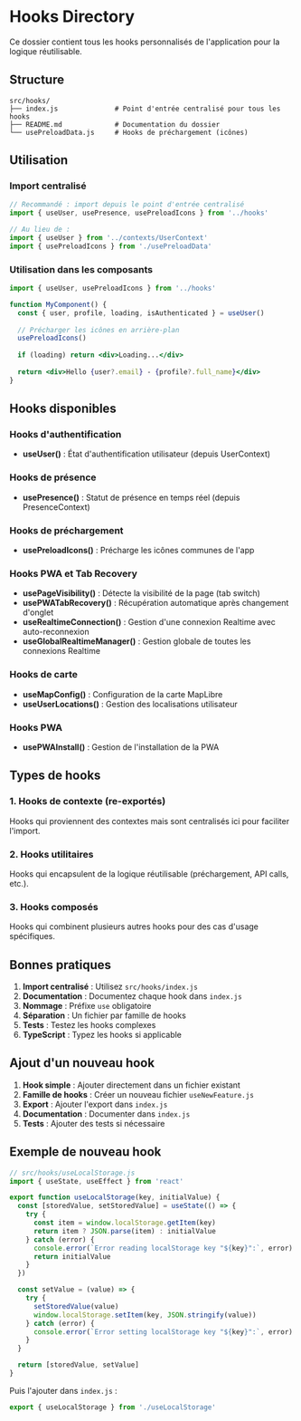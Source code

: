 # Hooks Directory

Ce dossier contient tous les hooks personnalisés de l'application pour la logique réutilisable.

## Structure

```
src/hooks/
├── index.js              # Point d'entrée centralisé pour tous les hooks
├── README.md             # Documentation du dossier
└── usePreloadData.js     # Hooks de préchargement (icônes)
```

## Utilisation

### Import centralisé
```jsx
// Recommandé : import depuis le point d'entrée centralisé
import { useUser, usePresence, usePreloadIcons } from '../hooks'

// Au lieu de :
import { useUser } from '../contexts/UserContext'
import { usePreloadIcons } from './usePreloadData'
```

### Utilisation dans les composants
```jsx
import { useUser, usePreloadIcons } from '../hooks'

function MyComponent() {
  const { user, profile, loading, isAuthenticated } = useUser()
  
  // Précharger les icônes en arrière-plan
  usePreloadIcons()
  
  if (loading) return <div>Loading...</div>
  
  return <div>Hello {user?.email} - {profile?.full_name}</div>
}
```

## Hooks disponibles

### Hooks d'authentification
- **useUser()** : État d'authentification utilisateur (depuis UserContext)

### Hooks de présence
- **usePresence()** : Statut de présence en temps réel (depuis PresenceContext)

### Hooks de préchargement
- **usePreloadIcons()** : Précharge les icônes communes de l'app

### Hooks PWA et Tab Recovery
- **usePageVisibility()** : Détecte la visibilité de la page (tab switch)
- **usePWATabRecovery()** : Récupération automatique après changement d'onglet
- **useRealtimeConnection()** : Gestion d'une connexion Realtime avec auto-reconnexion
- **useGlobalRealtimeManager()** : Gestion globale de toutes les connexions Realtime

### Hooks de carte
- **useMapConfig()** : Configuration de la carte MapLibre
- **useUserLocations()** : Gestion des localisations utilisateur

### Hooks PWA
- **usePWAInstall()** : Gestion de l'installation de la PWA

## Types de hooks

### 1. Hooks de contexte (re-exportés)
Hooks qui proviennent des contextes mais sont centralisés ici pour faciliter l'import.

### 2. Hooks utilitaires
Hooks qui encapsulent de la logique réutilisable (préchargement, API calls, etc.).

### 3. Hooks composés
Hooks qui combinent plusieurs autres hooks pour des cas d'usage spécifiques.

## Bonnes pratiques

1. **Import centralisé** : Utilisez `src/hooks/index.js`
2. **Documentation** : Documentez chaque hook dans `index.js`
3. **Nommage** : Préfixe `use` obligatoire
4. **Séparation** : Un fichier par famille de hooks
5. **Tests** : Testez les hooks complexes
6. **TypeScript** : Typez les hooks si applicable

## Ajout d'un nouveau hook

1. **Hook simple** : Ajouter directement dans un fichier existant
2. **Famille de hooks** : Créer un nouveau fichier `useNewFeature.js`
3. **Export** : Ajouter l'export dans `index.js`
4. **Documentation** : Documenter dans `index.js`
5. **Tests** : Ajouter des tests si nécessaire

## Exemple de nouveau hook

```jsx
// src/hooks/useLocalStorage.js
import { useState, useEffect } from 'react'

export function useLocalStorage(key, initialValue) {
  const [storedValue, setStoredValue] = useState(() => {
    try {
      const item = window.localStorage.getItem(key)
      return item ? JSON.parse(item) : initialValue
    } catch (error) {
      console.error(`Error reading localStorage key "${key}":`, error)
      return initialValue
    }
  })

  const setValue = (value) => {
    try {
      setStoredValue(value)
      window.localStorage.setItem(key, JSON.stringify(value))
    } catch (error) {
      console.error(`Error setting localStorage key "${key}":`, error)
    }
  }

  return [storedValue, setValue]
}
```

Puis l'ajouter dans `index.js` :
```jsx
export { useLocalStorage } from './useLocalStorage'
```